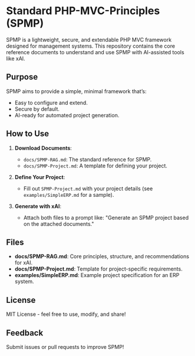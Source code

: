 # Standard PHP-MVC-Principles (SPMP)

SPMP is a lightweight, secure, and extendable PHP MVC framework designed for management systems. This repository contains the core reference documents to understand and use SPMP with AI-assisted tools like xAI.

## Purpose
SPMP aims to provide a simple, minimal framework that’s:
- Easy to configure and extend.
- Secure by default.
- AI-ready for automated project generation.

## How to Use
1. **Download Documents**:
   - `docs/SPMP-RAG.md`: The standard reference for SPMP.
   - `docs/SPMP-Project.md`: A template for defining your project.

2. **Define Your Project**:
   - Fill out `SPMP-Project.md` with your project details (see `examples/SimpleERP.md` for a sample).

3. **Generate with xAI**:
   - Attach both files to a prompt like: "Generate an SPMP project based on the attached documents."

## Files
- **docs/SPMP-RAG.md**: Core principles, structure, and recommendations for xAI.
- **docs/SPMP-Project.md**: Template for project-specific requirements.
- **examples/SimpleERP.md**: Example project specification for an ERP system.

## License
MIT License - feel free to use, modify, and share!

## Feedback
Submit issues or pull requests to improve SPMP!
